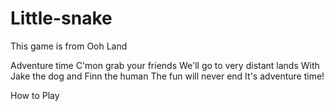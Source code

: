 # Little-snake
This game is from Ooh Land 

Adventure time
C'mon grab your friends
We'll go to very distant lands
With Jake the dog and Finn the human
The fun will never end
It's adventure time!


How to Play






